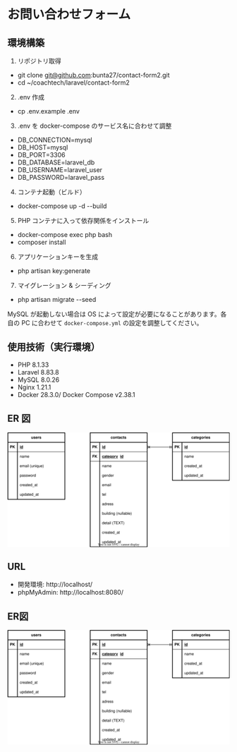 # お問い合わせフォーム

## 環境構築
1. リポジトリ取得
- git clone git@github.com:bunta27/contact-form2.git
- cd ~/coachtech/laravel/contact-form2

2. .env 作成
- cp .env.example .env

3. .env を docker-compose のサービス名に合わせて調整
- DB_CONNECTION=mysql
- DB_HOST=mysql
- DB_PORT=3306
- DB_DATABASE=laravel_db
- DB_USERNAME=laravel_user
- DB_PASSWORD=laravel_pass

4. コンテナ起動（ビルド）
- docker-compose up -d --build

5. PHP コンテナに入って依存関係をインストール
- docker-compose exec php bash
- composer install

6. アプリケーションキーを生成
- php artisan key:generate

7. マイグレーション & シーディング
- php artisan migrate --seed

MySQL が起動しない場合は OS によって設定が必要になることがあります。各自の PC に合わせて `docker-compose.yml` の設定を調整してください。

## 使用技術（実行環境）
- PHP 8.1.33
- Laravel 8.83.8
- MySQL 8.0.26
- Nginx 1.21.1
- Docker 28.3.0/ Docker Compose v2.38.1

## ER 図
<img src="docs/er.svg" alt="ER図" width="700">

## URL
- 開発環境: http://localhost/
- phpMyAdmin: http://localhost:8080/

## ER図
![ER Diagram](docs/er.svg)

